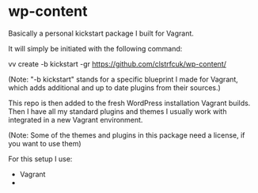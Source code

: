 # wp-content

Basically a personal kickstart package I built for Vagrant.

It will simply be initiated with the following command:

vv create -b kickstart -gr https://github.com/clstrfcuk/wp-content/

(Note: "-b kickstart" stands for a specific blueprint I made for Vagrant, which adds additional and up to date plugins from their sources.)

This repo is then added to the fresh WordPress installation Vagrant builds. Then I have all my standard plugins and themes I usually work with integrated in a new Vagrant environment.

(Note: Some of the themes and plugins in this package need a license, if you want to use them)

For this setup I use:

- Vagrant
- [Varying Vagrant Vagrants]: https://github.com/Varying-Vagrant-Vagrants/VVV

